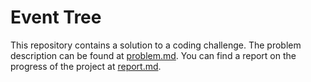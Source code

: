 # Event Tree

This repository contains a solution to a coding challenge. The problem description can be found at [problem.md](./docs/problem.md). You can find a report on the progress of the project at [report.md](./docs/report.md).

